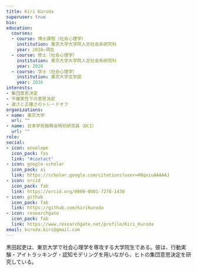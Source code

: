 ```yaml
---
title: Kiri Kuroda
superuser: true
bio:
education:
  courses:
  - course: 博士課程（社会心理学）
    institution: 東京大学大学院人文社会系研究科
    year: 2018–現在
  - course: 修士（社会心理学）
    institution: 東京大学大学院人文社会系研究科
    year: 2018
  - course: 学士（社会心理学）
    institution: 東京大学文学部
    year: 2016
interests:
- 集団意思決定
- 不確実性下の意思決定
- 速さと正確さのトレードオフ
organizations:
- name: 東京大学
  url: ""
- name: 日本学術振興会特別研究員（DC1）
  url: ""
role:
social:
- icon: envelope
  icon_pack: fas
  link: "#contact"
- icon: google-scholar
  icon_pack: ai
  link: https://scholar.google.com/citations?user=H8qxiuAAAAAJ
- icon: orcid
  icon_pack: fab
  link: https://orcid.org/0000-0001-7278-1430
- icon: github
  icon_pack: fab
  link: https://github.com/kirikuroda
- icon: researchgate
  icon_pack: fab
  link: https://www.researchgate.net/profile/Kiri_Kuroda
email: kuroda.kiri@gmail.com
---
```


黒田起吏は、東京大学で社会心理学を専攻する大学院生である。彼は、行動実験・アイトラッキング・認知モデリングを用いながら、ヒトの集団意思決定を研究している。

